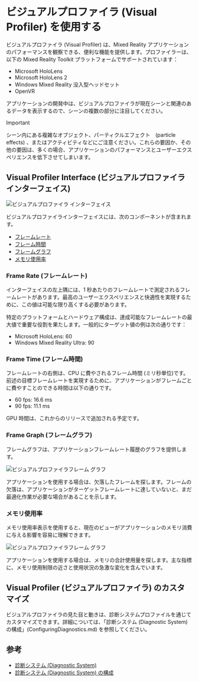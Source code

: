 # ビジュアルプロファイラ (Visual Profiler) を使用する

ビジュアルプロファイラ (Visual Profiler) は、Mixed Reality アプリケーションのパフォーマンスを観察できる、便利な機能を提供します。プロファイラーは、以下の Mixed Reality Toolkit プラットフォームでサポートされています：

- Microsoft HoloLens
- Microsoft HoloLens 2
- Windows Mixed Reality 没入型ヘッドセット
- OpenVR

アプリケーションの開発中は、ビジュアルプロファイラが現在シーンと関連のあるデータを表示するので、シーンの複数の部分に注目してください。

> [!IMPORTANT]
> シーン内にある複雑なオブジェクト、パーティクルエフェクト　(particle effects) 、またはアクティビティなどにご注意ください。これらの要因か、その他の要因は、多くの場合、アプリケーションのパフォーマンスとユーザーエクスペリエンスを低下させてしまいます。

## Visual Profiler Interface (ビジュアルプロファイラインターフェイス)

![ビジュアルプロファイラ インターフェイス](../../Documentation/Images/Diagnostics/VisualProfiler.png)

ビジュアルプロファイラインターフェイスには、次のコンポーネントが含まれます。

- [フレームレート](#frame-rate-フレームレート)
- [フレーム時間](#frame-time-フレーム時間)
- [フレームグラフ](#frame-graph-フレームグラフ)
- [メモリ使用率](#メモリ使用率)

### Frame Rate (フレームレート)

インターフェイスの左上隅には、1 秒あたりのフレームレートで測定されるフレームレートがあります。最高のユーザーエクスペリエンスと快適性を実現するために、この値は可能な限り高くする必要があります。

特定のプラットフォームとハードウェア構成は、達成可能なフレームレートの最大値で重要な役割を果たします。一般的にターゲット値の例は次の通りです：

- Microsoft HoloLens: 60
- Windows Mixed Reality Ultra: 90

### Frame Time (フレーム時間)

フレームレートの右側は、CPU に費やされるフレーム時間 (ミリ秒単位)です。前述の目標フレームレートを実現するために、アプリケーションがフレームごとに費やすことのできる時間は以下の通りです。

- 60 fps: 16.6 ms
- 90 fps: 11.1 ms

GPU 時間は、これからのリリースで追加される予定です。

### Frame Graph (フレームグラフ)

フレームグラフは、アプリケーションフレームレート履歴のグラフを提供します。

![ビジュアルプロファイラフレーム グラフ](../../Documentation/Images/Diagnostics/VisualProfilerMissedFrames.png)

アプリケーションを使用する場合は、欠落したフレームを探します。フレームの欠落は、アプリケーションがターゲットフレームレートに達していないと、まだ最適化作業が必要な場合があることを示します。

### メモリ使用率

メモリ使用率表示を使用すると、現在のビューがアプリケーションのメモリ消費に与える影響を容易に理解できます。

![ビジュアルプロファイラフレーム グラフ](../../Documentation/Images/Diagnostics/VisualProfilerMemory.png)

アプリケーションを使用する場合は、メモリの合計使用量を探します。主な指標に、メモリ使用制限の近さと使用状況の急激な変化を含んでいます。

## Visual Profiler (ビジュアルプロファイラ) のカスタマイズ

ビジュアルプロファイラの見た目と動きは、診断システムプロファイルを通じてカスタマイズできます。詳細については、「診断システム (Diagnostic System) の構成」(ConfiguringDiagnostics.md) を参照してください。

## 参考

- [診断システム (Diagnostic System)](DiagnosticsSystemGettingStarted.md)
- [診断システム (Diagnostic System) の構成](ConfiguringDiagnostics.md)

